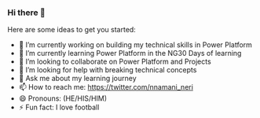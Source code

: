 ### Hi there 👋



Here are some ideas to get you started:

- 🔭 I’m currently working on building my technical skills in Power Platform
- 🌱 I’m currently learning Power Platform in the NG30 Days of learning 
- 👯 I’m looking to collaborate on Power Platform and Projects
- 🤔 I’m looking for help with breaking technical concepts 
- 💬 Ask me about my learning journey 
- 📫 How to reach me: https://twitter.com/nnamani_neri
- 😄 Pronouns: (HE/HIS/HIM) 
- ⚡ Fun fact: I love football
